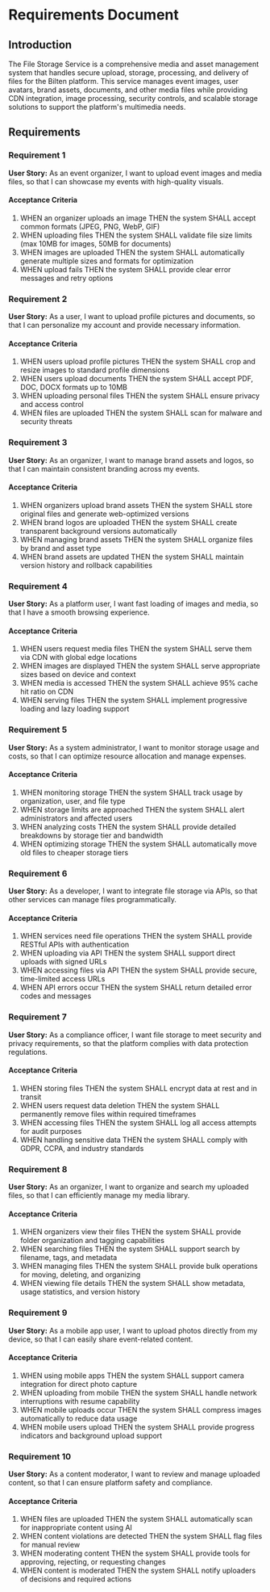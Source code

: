 # Requirements Document

## Introduction

The File Storage Service is a comprehensive media and asset management system that handles secure upload, storage, processing, and delivery of files for the Bilten platform. This service manages event images, user avatars, brand assets, documents, and other media files while providing CDN integration, image processing, security controls, and scalable storage solutions to support the platform's multimedia needs.

## Requirements

### Requirement 1

**User Story:** As an event organizer, I want to upload event images and media files, so that I can showcase my events with high-quality visuals.

#### Acceptance Criteria

1. WHEN an organizer uploads an image THEN the system SHALL accept common formats (JPEG, PNG, WebP, GIF)
2. WHEN uploading files THEN the system SHALL validate file size limits (max 10MB for images, 50MB for documents)
3. WHEN images are uploaded THEN the system SHALL automatically generate multiple sizes and formats for optimization
4. WHEN upload fails THEN the system SHALL provide clear error messages and retry options

### Requirement 2

**User Story:** As a user, I want to upload profile pictures and documents, so that I can personalize my account and provide necessary information.

#### Acceptance Criteria

1. WHEN users upload profile pictures THEN the system SHALL crop and resize images to standard profile dimensions
2. WHEN users upload documents THEN the system SHALL accept PDF, DOC, DOCX formats up to 10MB
3. WHEN uploading personal files THEN the system SHALL ensure privacy and access control
4. WHEN files are uploaded THEN the system SHALL scan for malware and security threats

### Requirement 3

**User Story:** As an organizer, I want to manage brand assets and logos, so that I can maintain consistent branding across my events.

#### Acceptance Criteria

1. WHEN organizers upload brand assets THEN the system SHALL store original files and generate web-optimized versions
2. WHEN brand logos are uploaded THEN the system SHALL create transparent background versions automatically
3. WHEN managing brand assets THEN the system SHALL organize files by brand and asset type
4. WHEN brand assets are updated THEN the system SHALL maintain version history and rollback capabilities

### Requirement 4

**User Story:** As a platform user, I want fast loading of images and media, so that I have a smooth browsing experience.

#### Acceptance Criteria

1. WHEN users request media files THEN the system SHALL serve them via CDN with global edge locations
2. WHEN images are displayed THEN the system SHALL serve appropriate sizes based on device and context
3. WHEN media is accessed THEN the system SHALL achieve 95% cache hit ratio on CDN
4. WHEN serving files THEN the system SHALL implement progressive loading and lazy loading support

### Requirement 5

**User Story:** As a system administrator, I want to monitor storage usage and costs, so that I can optimize resource allocation and manage expenses.

#### Acceptance Criteria

1. WHEN monitoring storage THEN the system SHALL track usage by organization, user, and file type
2. WHEN storage limits are approached THEN the system SHALL alert administrators and affected users
3. WHEN analyzing costs THEN the system SHALL provide detailed breakdowns by storage tier and bandwidth
4. WHEN optimizing storage THEN the system SHALL automatically move old files to cheaper storage tiers

### Requirement 6

**User Story:** As a developer, I want to integrate file storage via APIs, so that other services can manage files programmatically.

#### Acceptance Criteria

1. WHEN services need file operations THEN the system SHALL provide RESTful APIs with authentication
2. WHEN uploading via API THEN the system SHALL support direct uploads with signed URLs
3. WHEN accessing files via API THEN the system SHALL provide secure, time-limited access URLs
4. WHEN API errors occur THEN the system SHALL return detailed error codes and messages

### Requirement 7

**User Story:** As a compliance officer, I want file storage to meet security and privacy requirements, so that the platform complies with data protection regulations.

#### Acceptance Criteria

1. WHEN storing files THEN the system SHALL encrypt data at rest and in transit
2. WHEN users request data deletion THEN the system SHALL permanently remove files within required timeframes
3. WHEN accessing files THEN the system SHALL log all access attempts for audit purposes
4. WHEN handling sensitive data THEN the system SHALL comply with GDPR, CCPA, and industry standards

### Requirement 8

**User Story:** As an organizer, I want to organize and search my uploaded files, so that I can efficiently manage my media library.

#### Acceptance Criteria

1. WHEN organizers view their files THEN the system SHALL provide folder organization and tagging capabilities
2. WHEN searching files THEN the system SHALL support search by filename, tags, and metadata
3. WHEN managing files THEN the system SHALL provide bulk operations for moving, deleting, and organizing
4. WHEN viewing file details THEN the system SHALL show metadata, usage statistics, and version history

### Requirement 9

**User Story:** As a mobile app user, I want to upload photos directly from my device, so that I can easily share event-related content.

#### Acceptance Criteria

1. WHEN using mobile apps THEN the system SHALL support camera integration for direct photo capture
2. WHEN uploading from mobile THEN the system SHALL handle network interruptions with resume capability
3. WHEN mobile uploads occur THEN the system SHALL compress images automatically to reduce data usage
4. WHEN mobile users upload THEN the system SHALL provide progress indicators and background upload support

### Requirement 10

**User Story:** As a content moderator, I want to review and manage uploaded content, so that I can ensure platform safety and compliance.

#### Acceptance Criteria

1. WHEN files are uploaded THEN the system SHALL automatically scan for inappropriate content using AI
2. WHEN content violations are detected THEN the system SHALL flag files for manual review
3. WHEN moderating content THEN the system SHALL provide tools for approving, rejecting, or requesting changes
4. WHEN content is moderated THEN the system SHALL notify uploaders of decisions and required actions